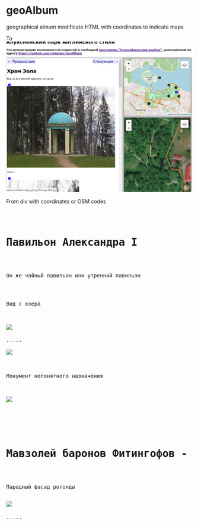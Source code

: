 # geoAlbum
geographical almum modificate HTML with coordinates to indicate maps

To 
<img src="https://raw.githubusercontent.com/mkgrgis/geoAlbum/master/Demo.png"/>

From div with coordinates or OSM codes

<pre>
<div>
	<h1>Павильон Александра I</h1>
	<p>Он же чайный павильон или утренний павильон</p>
	<p>Вид с озера</p>
	<div lat="57.42830702727808" lon="27.06228733062744" angle="nw"><a href="http://img.1188.lv/events/000/02/70/09/cc6dcc5ebcf0a5e8ef88dbb249851cab_600x420.jpg"><img src="http://img.1188.lv/events/000/02/70/09/cc6dcc5ebcf0a5e8ef88dbb249851cab_600x420.jpg"></a></div>
.....
	<div lat="57.42593882460705" lon="27.064910531044006" angle="nw"><a href="https://farm6.staticflickr.com/5742/30917920805_fa88c03330_c.jpg"><img src="https://farm6.staticflickr.com/5742/30917920805_fa88c03330_c.jpg"></a></div>
	<p>Монумент непонятного назначения</p>
	<div osm_nd_id="4347881899" angle="nw"><a href="https://farm6.staticflickr.com/5834/30283768264_86371a7fb3_c.jpg"><img src="https://farm6.staticflickr.com/5834/30283768264_86371a7fb3_c.jpg"></a></div>
</div>

<div>
	<h1>Мавзолей баронов Фитингофов - семейная усыпальница</h1>
	<p>Парадный фасад ротонды</p>
<div lat="57.42412502432083" lon="27.0682"><a href="http://www.aluksnespils.lv/uploads/page_image/bigImage-jpg/c82dc2e556444d536edd7d88f33a4733_253ddf53f00b0ad0a4e7d983bbd30a35.jpg"><img height="500px" src="http://www.aluksnespils.lv/uploads/page_image/bigImage-jpg/c82dc2e556444d536edd7d88f33a4733_253ddf53f00b0ad0a4e7d983bbd30a35.jpg"></a></div>
.....
</pre>
